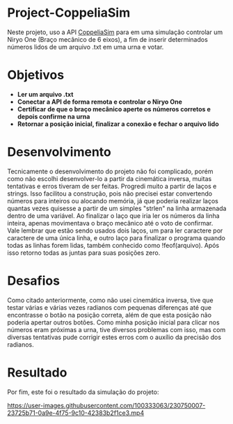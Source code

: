 # Project-CoppeliaSim
Neste projeto, uso a API [CoppeliaSim](https://www.coppeliarobotics.com/) para em uma simulação controlar um Niryo One (Braço mecânico de 6 eixos), a fim de inserir 
determinados números lidos de um arquivo .txt em uma urna e votar. 

# Objetivos
* __Ler um arquivo .txt__
* __Conectar a API de forma remota e controlar o Niryo One__
* __Certificar de que o braço mecânico aperte os números corretos e depois confirme na urna__
* __Retornar a posição inicial, finalizar a conexão e fechar o arquivo lido__

# Desenvolvimento
Tecnicamente o desenvolvimento do projeto não foi complicado, porém como não escolhi desenvolver-lo a partir da cinemática inversa, muitas tentativas e erros tiveram de 
ser feitas. Progredi muito a partir de laços e strings. Isso facilitou a construção, pois não precisei estar convertendo números para inteiros ou alocando memória, já que
poderia realizar laços quantas vezes quisesse a partir de um simples "strlen" na linha armazenada dentro de uma variável. Ao finalizar o laço que iria ler os números da 
linha inteira, apenas movimentava o braço mecânico até o voto de confirmar. Vale lembrar que estão sendo usados dois laços, um para ler caractere por caractere de uma
única linha, e outro laço para finalizar o programa quando todas as linhas forem lidas, também conhecido como !feof(arquivo). Após isso retorno todas as juntas para suas
posições zero.

# Desafios
Como citado anteriormente, como não usei cinemática inversa, tive que testar várias e várias vezes radianos com pequenas diferenças até que encontrasse o botão na posição
correta, além de que esta posição não poderia apertar outros botões. Como minha posição inicial para clicar nos números eram próximas a urna, tive diversos problemas com
isso, mas com diversas tentativas pude corrigir estes erros com o auxílio da precisão dos radianos.

# Resultado
Por fim, este foi o resultado da simulação do projeto:

https://user-images.githubusercontent.com/100333063/230750007-23725b71-0a9e-4f75-9c10-42383b2f1ce3.mp4

